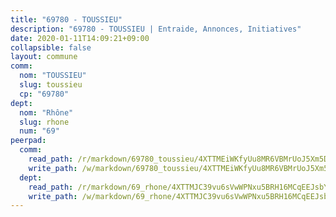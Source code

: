 ```yaml
---
title: "69780 - TOUSSIEU"
description: "69780 - TOUSSIEU | Entraide, Annonces, Initiatives"
date: 2020-01-11T14:09:21+09:00
collapsible: false
layout: commune
comm:
  nom: "TOUSSIEU"
  slug: toussieu
  cp: "69780"
dept:
  nom: "Rhône"
  slug: rhone
  num: "69"
peerpad:
  comm:
    read_path: /r/markdown/69780_toussieu/4XTTMEiWKfyUu8MR6VBMrUoJ5Xm5D9Ugs2ZJzt1S9GSjps7LC
    write_path: /w/markdown/69780_toussieu/4XTTMEiWKfyUu8MR6VBMrUoJ5Xm5D9Ugs2ZJzt1S9GSjps7LC-K3TgV5QzKHRpxrU962Q1M4Hp9h7PiCn2RRqBhnDRXW7kRmJvgFfDvnyY1xkfrWYLsCP3EKbDMjFUmZSw6bf6AkmVyrjupiZq1ZzdpptTkKorGhy7JSy4e1XS347XkMTMgiugwhYk
  dept:
    read_path: /r/markdown/69_rhone/4XTTMJC39vu6sVwWPNxu5BRH16MCqEEJsbYu4RNyAxnNmNtVW
    write_path: /w/markdown/69_rhone/4XTTMJC39vu6sVwWPNxu5BRH16MCqEEJsbYu4RNyAxnNmNtVW-K3TgUzVUEXrXvc8NoaD9JfiBpc5MBFP7KZFqLEsm11xqJDEwSVMy7UACp2eYMzek3K6y2WLoyzq5xdKMZeizKNpfHbUBgJcoYSqfidBaPx8RcTCPmdCXhdgeLZLEYHVco5fHD6Pz
---
```


